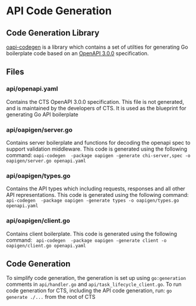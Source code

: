 # API Code Generation

## Code Generation Library
[oapi-codegen](https://github.com/deepmap/oapi-codegen) is a library which contains a set of utilties for generating 
Go boilerplate code based on an [OpenAPI 3.0.0](https://github.com/OAI/OpenAPI-Specification/blob/main/versions/3.0.0.md) specification.


## Files
### api/openapi.yaml
Contains the CTS OpenAPI 3.0.0 specification. This file is not generated, and is maintained by the developers of CTS. 
It is used as the blueprint for generating Go API boilerplate

### api/oapigen/server.go
Contains server boilerplate and functions for decoding the openapi spec to support validation middleware. 
This code is generated using the following command: `oapi-codegen  -package oapigen -generate chi-server,spec -o oapigen/server.go openapi.yaml`

### api/oapigen/types.go
Contains the API types which including requests, responses and all other API representations. 
This code is generated using the following command: `
api-codegen  -package oapigen -generate types -o oapigen/types.go openapi.yaml`

### api/oapigen/client.go
Contains client boilerplate.
This code is generated using the following command: `
api-codegen  -package oapigen -generate client -o oapigen/client.go openapi.yaml`

## Code Generation
To simplify code generation, the generation is set up using `go:generation` comments in `api/handler.go` and `api/task_lifecycle_client.go`. 
To run code generation for CTS, including the API code generation, run: `go generate ./...` from the root of CTS